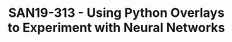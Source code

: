 ---
categories:
- san19
description: Python Productivity for Zynq, or PYNQ, has the ability to present programmable
  logic circuits as hardware libraries called overlays. These overlays are analogous
  to software libraries. A software engineer can select the overlay that best matches
  their application. The overlay can be accessed through an application programming
  interface (API). Using existing community overlays, this course will examine how
  to experiment with neural networks using PYNQ on Ultra96.
image:
  featured: 'true'
  path: /assets/images/featured-images/san19/SAN19-313.png
session_attendee_num: '25'
session_id: SAN19-313
session_room: Sunset V (Session 1)
session_slot:
  end_time: '2019-09-25 15:25:00'
  start_time: '2019-09-25 15:00:00'
session_speakers:
- speaker_bio: Tom Curran works on hardware and software for a wide variety of SoC
    FPGA architecture projects and currently spends most of his time with the Avnet
    Ultra96 board creating reference designs and training materials for customers
    as a Sr. Technical Marketing Engineer in the Products & Emerging Technologies
    team at Avnet. Living in the Boston, MA area, during his career he has worked
    in various roles on IP development, software drivers, system application software,
    and embedded Linux development since the mid ‘90s.
  speaker_company: Avnet
  speaker_image: /assets/images/speakers/san19/tom-curran.jpg
  speaker_location: ''
  speaker_name: Tom Curran
  speaker_position: Sr. Technical Marketing Engineer
  speaker_url: ''
  speaker_username: tom.curran
session_track: AI/Machine Learning
tag: session
tags:
- 96Boards
- Industrial
- Machine Learning/AI
- Open Source Development
- Tools
- Wednesday
title: SAN19-313 - Using Python Overlays to Experiment with Neural Networks
---